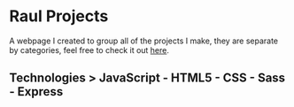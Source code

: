# Raul Projects
A webpage I created to group all of the projects I make, they are separate by categories, feel free to check it out <a name="projects" href="https://raul-projects.netlify.app/">here</a>.
## Technologies > JavaScript - HTML5 - CSS - Sass - Express
